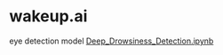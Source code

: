 # wakeup.ai
eye detection model
[Deep_Drowsiness_Detection.ipynb](https://github.com/user-attachments/files/23214050/Deep_Drowsiness_Detection.ipynb)
